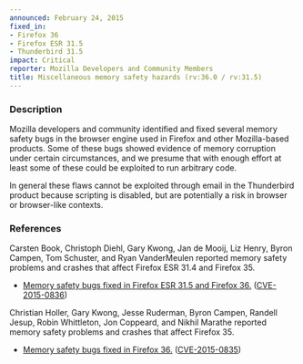 ```yaml
---
announced: February 24, 2015
fixed_in:
- Firefox 36
- Firefox ESR 31.5
- Thunderbird 31.5
impact: Critical
reporter: Mozilla Developers and Community Members
title: Miscellaneous memory safety hazards (rv:36.0 / rv:31.5)
---
```


<h3>Description</h3>

<p>Mozilla developers and community identified and fixed several memory safety
bugs in the browser engine used in Firefox and other Mozilla-based products.
Some of these bugs showed evidence of memory corruption under certain
circumstances, and we presume that with enough effort at least some of these
could be exploited to run arbitrary code.</p>

<p class="note">In general these flaws cannot be exploited through email in the
Thunderbird product because scripting is disabled, but are potentially a risk in
browser or browser-like contexts.</p>


<h3>References</h3>

<p>Carsten Book, Christoph Diehl, Gary Kwong, Jan de Mooij, Liz Henry, Byron
Campen, Tom Schuster, and Ryan VanderMeulen reported memory safety problems and
crashes that affect Firefox ESR 31.4 and Firefox 35.</p>

<ul>
  <li><a
href="https://bugzilla.mozilla.org/buglist.cgi?bug_id=1107009,1117406,1096138,
1119579,1128196,1115776,1123882,1111243,1111248,1124018">
          Memory safety bugs fixed in Firefox ESR 31.5 and Firefox 36.</a> (<a
href="http://cve.mitre.org/cgi-bin/cvename.cgi?name=CVE-2015-0836"
class="ex-ref">CVE-2015-0836</a>)</li>
</ul>

<p>Christian Holler, Gary Kwong, Jesse Ruderman, Byron Campen, Randell Jesup,
Robin Whittleton, Jon Coppeard, and Nikhil Marathe reported memory safety
problems and crashes that affect Firefox 35.</p>

<ul>
  <li><a
href="https://bugzilla.mozilla.org/buglist.cgi?bug_id=1114569,1118894,1092947,
1114058,1072760,1122387,1119019,1125734,1127246,1127206">
          Memory safety bugs fixed in Firefox 36.</a> (<a
href="http://cve.mitre.org/cgi-bin/cvename.cgi?name=CVE-2015-0835"
class="ex-ref">CVE-2015-0835</a>)</li>
</ul>



